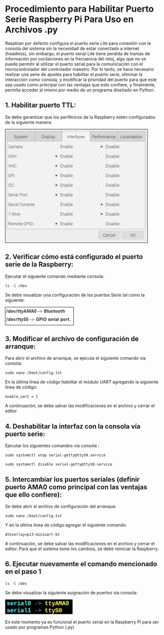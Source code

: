 # Procedimiento para Habilitar Puerto Serie Raspberry Pi Para Uso en Archivos .py

Raspbian por defecto configura el puerto serie Lite para conexión con la consola del sistema sin la necesidad de estar conectado a internet (headless), sin embargo, el puerto serial Lite tiene perdida de tramas de información por oscilaciones en la frecuencia del reloj, algo que no se puede permitir al utilizar el puerto serial para la comunicación con el microcontrolador del controlador maestro. Por lo tanto, se hace necesario realizar una serie de ajustes para habilitar el puerto serie, eliminar la interacción como consola, y modificar la prioridad del puerto para que este sea usado como principal con las ventajas que esto confiere, y finalmente, permita acceder al mismo por medio de un programa diseñado en Python.

## 1. Habilitar puerto TTL:
Se debe garantizar que los periféricos de la Raspberry estén configurados de la siguiente manera:  
 
![Configuración Interfaces Raspberry Pi](Imagenes/CONF_INTERFACES.png)

## 2. Verificar cómo está configurado el puerto serie de la Raspberry:
Ejecutar el siguiente comando mediante consola:

```linux
ls -l /dev  
```

Se debe visualizar una configuración de los puertos Serie tal como la siguiente:

![Configuración Inicial de Puertos](Imagenes/CONF_INICIAL_PUERTOS.png)
 

## 3. Modificar el archivo de configuración de arranque:
Para abrir el archivo de arranque, se ejecuta el siguiente comando vía consola:

```linux
sudo nano /boot/config.txt  
```

En la última línea de código habilitar el módulo UART agregando la siguiente línea de código: 

```
enable_uart = 1  
```
A continuación, se debe salvar las modificaciones en el archivo y cerrar el editor  

## 4. Deshabilitar la interfaz con la consola vía puerto serie:

Ejecutar los siguientes comandos vía consola
:

```linux
sudo systemctl stop serial-getty@ttyS0.service  
```
```linux
sudo systemctl disable serial-getty@ttyS0.service  
```
## 5. Intercambiar los puertos seriales (definir puerto AMA0 como principal con las ventajas que ello confiere):
Se debe abrir el archivo de configuración del arranque:  

```linux
sudo nano /boot/config.txt  
```

Y en la última línea de código agregar el siguiente comando: 

```linux
dtoverlay=pi3-miniuart-bt  
```
A continuación, se debe salvar las modificaciones en el archivo y cerrar el editor. Para que el sistema tome los cambios, se debe reiniciar la Raspberry.  

## 6. Ejecutar nuevamente el comando mencionado en el paso 1
```linux
ls -l /dev  
```

Se debe visualizar la siguiente asignación de puertos vía consola:

![Nueva Configuración de Puertos](Imagenes/CONF_FINAL_PUERTOS.png)
 
 En este momento ya es funcional el puerto serial en la Raspberry Pi para ser usado por programas Python (.py)

 
 
